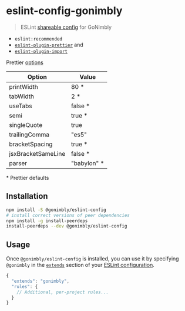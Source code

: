 # eslint-config-gonimbly

> ESLint [shareable config](http://eslint.org/docs/developer-guide/shareable-configs.html) for GoNimbly

* `eslint:recommended`
* [`eslint-plugin-prettier`](https://github.com/prettier/eslint-plugin-prettier) and
* [`eslint-plugin-import`](https://github.com/benmosher/eslint-plugin-import)

Prettier [options](https://github.com/prettier/prettier#options)

Option             | Value
------------------ | -------
printWidth         | 80 *
tabWidth           | 2 *
useTabs            | false *
semi               | true *
singleQuote        | true
trailingComma      | "es5"
bracketSpacing     | true *
jsxBracketSameLine | false *
parser             | "babylon" *

\* Prettier defaults

## Installation

```sh
npm install -S @gonimbly/eslint-config
# install correct versions of peer dependencies
npm install -g install-peerdeps
install-peerdeps --dev @gonimbly/eslint-config
```

## Usage

Once `@gonimbly/eslint-config` is installed, you can use it by specifying `@gonimbly` in the [`extends`](http://eslint.org/docs/user-guide/configuring#extending-configuration-files) section of your [ESLint configuration](http://eslint.org/docs/user-guide/configuring).

```js
{
  "extends": "gonimbly",
  "rules": {
    // Additional, per-project rules...
  }
}
```
